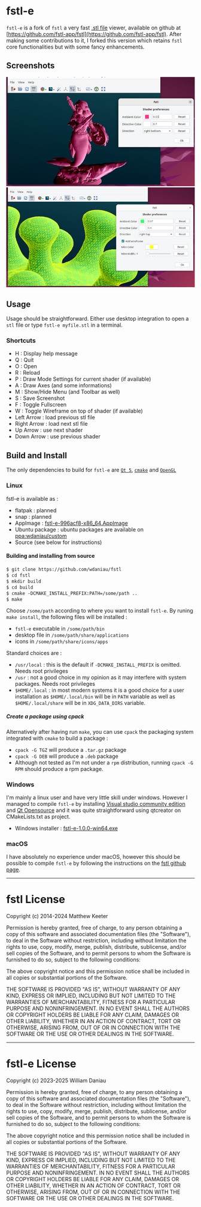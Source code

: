 # fstl-e

`fstl-e` is a fork of `fstl` a very fast [.stl file](http://en.wikipedia.org/wiki/STL_\(file_format\)) viewer, available on github at [https://github.com/fstl-app/fstl](https://github.com/fstl-app/fstl). After making some contributions to it, I forked this version which retains `fstl` core functionalities but with some fancy enhancements.

## Screenshots
![](./images/screenshot_fstl-e_20230205.jpg)
![](./images/screenshot_fstl-e_20230212.jpg)

## Usage
Usage should be straightforward. Either use desktop integration to open a `stl` file or type `fstl-e myfile.stl` in a terminal.

### Shortcuts

  * H : Display help message
  * Q : Quit
  * O : Open
  * R : Reload
  * P : Draw Mode Settings for current shader (if available)
  * A : Draw Axes (and some informations)
  * M : Show/Hide Menu (and Toolbar as well)
  * S : Save Screenshot
  * F : Toggle Fullscreen
  * W : Toggle Wireframe on top of shader (if available)
  * Left Arrow : load previous stl file
  * Right Arrow : load next stl file
  * Up Arrow : use next shader
  * Down Arrow : use previous shader

## Build and Install

The only dependencies to build for `fstl-e` are [`Qt 5`](https://www.qt.io), [`cmake`](https://cmake.org/) and [`OpenGL`](https://www.opengl.org)

### Linux

fstl-e is available as :

  * flatpak : planned
  * snap : planned
  * AppImage : [fstl-e-996acf8-x86_64.AppImage](https://github.com/wdaniau/fstl/releases/download/fstl-e-v1.0.0/fstl-e-996acf8-x86_64.AppImage)
  * Ubuntu package : ubuntu packages are available on [ppa:wdaniau/custom](https://launchpad.net/~wdaniau/+archive/ubuntu/custom)
  * Source (see below for instructions)

#### Building and installing from source
```
$ git clone https://github.com/wdaniau/fstl
$ cd fstl
$ mkdir build
$ cd build
$ cmake -DCMAKE_INSTALL_PREFIX:PATH=/some/path ..
$ make
```

Choose `/some/path` according to where you want to install `fstl-e`. By runing `make install`, the following files will be installed :

  * `fstl-e` executable in `/some/path/bin`
  * desktop file in `/some/path/share/applications`
  * icons in `/some/path/share/icons/apps`

Standard choices are :

  * `/usr/local` : this is the default if `-DCMAKE_INSTALL_PREFIX` is omitted. Needs root privileges
  * `/usr` : not a good choice in my opinion as it may interfere with system packages. Needs root privileges
  * `$HOME/.local` : in most modern systems it is a good choice for a user installation as `$HOME/.local/bin` will be in `PATH` variable as well as `$HOME/.local/share` will be in `XDG_DATA_DIRS` variable.

##### Create a package using cpack
Alternatively after having run `make`, you can use `cpack` the packaging system integrated with `cmake` to build a package :

  * `cpack -G TGZ` will produce a `.tar.gz` package
  * `cpack -G DEB` will produce a `.deb` package
  * Although not tested as I'm not under a `rpm` distribution, running `cpack -G RPM` should produce a rpm package.



### Windows
I'm mainly a linux user and have very little skill under windows. However I managed to compile `fstl-e` by installing [Visual studio community edition](https://visualstudio.microsoft.com/fr/vs/community/) and [Qt Opensource](https://www.qt.io/download-thank-you?os=windows) and it was quite straightforward using qtcreator on CMakeLists.txt as project.

  * Windows installer : [fstl-e-1.0.0-win64.exe](https://github.com/wdaniau/fstl/releases/download/fstl-e-v1.0.0/fstl-e-1.0.0-win64.exe)


### macOS
I have absolutely no experience under macOS, however this should be possible to compile `fstl-e` by following the instructions on the [fstl github page](https://github.com/fstl-app/fstl).


--------------------------------------------------------------------------------
# fstl License

Copyright (c) 2014-2024 Matthew Keeter

Permission is hereby granted, free of charge, to any person obtaining a copy of this software and associated documentation files (the "Software"), to deal in the Software without restriction, including without limitation the rights to use, copy, modify, merge, publish, distribute, sublicense, and/or sell copies of the Software, and to permit persons to whom the Software is furnished to do so, subject to the following conditions:

The above copyright notice and this permission notice shall be included in all copies or substantial portions of the Software.

THE SOFTWARE IS PROVIDED "AS IS", WITHOUT WARRANTY OF ANY KIND, EXPRESS OR IMPLIED, INCLUDING BUT NOT LIMITED TO THE WARRANTIES OF MERCHANTABILITY, FITNESS FOR A PARTICULAR PURPOSE AND NONINFRINGEMENT. IN NO EVENT SHALL THE AUTHORS OR COPYRIGHT HOLDERS BE LIABLE FOR ANY CLAIM, DAMAGES OR OTHER LIABILITY, WHETHER IN AN ACTION OF CONTRACT, TORT OR OTHERWISE, ARISING FROM, OUT OF OR IN CONNECTION WITH THE SOFTWARE OR THE USE OR OTHER DEALINGS IN THE SOFTWARE.

--------------------------------------------------------------------------------
# fstl-e License

Copyright (c) 2023-2025 William Daniau

Permission is hereby granted, free of charge, to any person obtaining a copy of this software and associated documentation files (the "Software"), to deal in the Software without restriction, including without limitation the rights to use, copy, modify, merge, publish, distribute, sublicense, and/or sell copies of the Software, and to permit persons to whom the Software is furnished to do so, subject to the following conditions:

The above copyright notice and this permission notice shall be included in all copies or substantial portions of the Software.

THE SOFTWARE IS PROVIDED "AS IS", WITHOUT WARRANTY OF ANY KIND, EXPRESS OR IMPLIED, INCLUDING BUT NOT LIMITED TO THE WARRANTIES OF MERCHANTABILITY, FITNESS FOR A PARTICULAR PURPOSE AND NONINFRINGEMENT. IN NO EVENT SHALL THE AUTHORS OR COPYRIGHT HOLDERS BE LIABLE FOR ANY CLAIM, DAMAGES OR OTHER LIABILITY, WHETHER IN AN ACTION OF CONTRACT, TORT OR OTHERWISE, ARISING FROM, OUT OF OR IN CONNECTION WITH THE SOFTWARE OR THE USE OR OTHER DEALINGS IN THE SOFTWARE.
